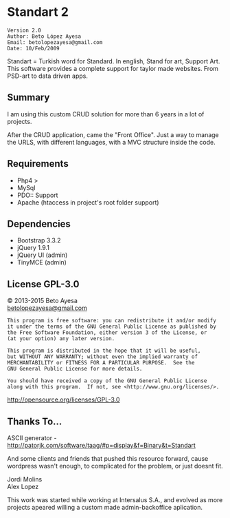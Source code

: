 Standart 2 
================

	Version 2.0 
	Author: Beto López Ayesa 
	Email: betolopezayesa@gmail.com 
	Date: 10/Feb/2009 


Standart = Turkish word for Standard. In english, Stand for art, Support Art. This software provides a complete support for taylor made websites. From PSD-art to data driven apps.

Summary
------------
I am using this custom CRUD solution for more than 6 years in a lot of projects.  

After the CRUD application, came the "Front Office". Just a way to manage the URLS, with different languages, with a MVC structure inside the code.

Requirements
------------
- Php4 > 
- MySql 
- PDO:: Support 
- Apache (htaccess in project's root folder support)

Dependencies
------------
- Bootstrap 3.3.2
- jQuery 1.9.1
- jQuery UI (admin)
- TinyMCE (admin)



License GPL-3.0
----------------
&copy; 2013-2015  Beto Ayesa  
betolopezayesa@gmail.com

    This program is free software: you can redistribute it and/or modify
    it under the terms of the GNU General Public License as published by
    the Free Software Foundation, either version 3 of the License, or
    (at your option) any later version.

    This program is distributed in the hope that it will be useful,
    but WITHOUT ANY WARRANTY; without even the implied warranty of
    MERCHANTABILITY or FITNESS FOR A PARTICULAR PURPOSE.  See the
    GNU General Public License for more details.

    You should have received a copy of the GNU General Public License
    along with this program.  If not, see <http://www.gnu.org/licenses/>.

http://opensource.org/licenses/GPL-3.0

Thanks To...
------------
ASCII generator - http://patorjk.com/software/taag/#p=display&f=Binary&t=Standart    

And some clients and friends that pushed this resource forward, cause wordpress wasn't enough, to complicated for the problem, or just doesnt fit.

Jordi Molins   
Alex Lopez   

This work was started while working at Intersalus S.A., and evolved as more projects apeared willing a custom made admin-backoffice aplication.
